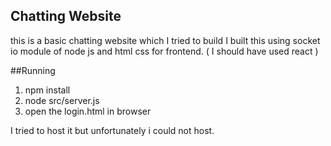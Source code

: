 ## Chatting Website
this is a basic chatting website which I tried to build
I built this using socket io module of node js and html css for frontend. ( I should have used react )

##Running

1. npm install
2. node src/server.js
3. open the login.html in browser

I tried to  host it but unfortunately i could not host.